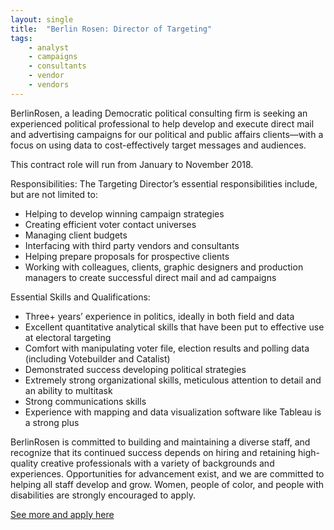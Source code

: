 ```yaml
---
layout: single
title:  "Berlin Rosen: Director of Targeting"
tags: 
    - analyst
    - campaigns
    - consultants
    - vendor
    - vendors
---
```


BerlinRosen, a leading Democratic political consulting firm is seeking an experienced political professional to help develop and execute direct mail and advertising campaigns for our political and public affairs clients—with a focus on using data to cost-effectively target messages and audiences.

This contract role will run from January to November 2018. 

Responsibilities:  The Targeting Director’s essential responsibilities include, but are not limited to:
* Helping to develop winning campaign strategies
* Creating efficient voter contact universes
* Managing client budgets
* Interfacing with third party vendors and consultants
* Helping prepare proposals for prospective clients
* Working with colleagues, clients, graphic designers and production managers to create successful direct mail and ad campaigns

Essential Skills and Qualifications:
* Three+ years’ experience in politics, ideally in both field and data
* Excellent quantitative analytical skills that have been put to effective use at electoral targeting
* Comfort with manipulating voter file, election results and polling data (including Votebuilder and Catalist)
* Demonstrated success developing political strategies
* Extremely strong organizational skills, meticulous attention to detail and an ability to multitask
* Strong communications skills
* Experience with mapping and data visualization software like Tableau is a strong plus

BerlinRosen is committed to building and maintaining a diverse staff, and recognize that its continued success depends on hiring and retaining high-quality creative professionals with a variety of backgrounds and experiences. Opportunities for advancement exist, and we are committed to helping all staff develop and grow. Women, people of color, and people with disabilities are strongly encouraged to apply. 

[See more and apply here](https://berlinrosen.com/careers#op-219613-director-of-targeting)

